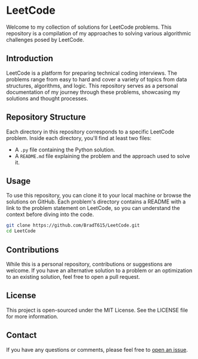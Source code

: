 # LeetCode

Welcome to my collection of solutions for LeetCode problems. This repository is a compilation of my approaches to solving various algorithmic challenges posed by LeetCode.

## Introduction

LeetCode is a platform for preparing technical coding interviews. The problems range from easy to hard and cover a variety of topics from data structures, algorithms, and logic. This repository serves as a personal documentation of my journey through these problems, showcasing my solutions and thought processes.

## Repository Structure

Each directory in this repository corresponds to a specific LeetCode problem. Inside each directory, you'll find at least two files:

- A `.py` file containing the Python solution.
- A `README.md` file explaining the problem and the approach used to solve it.

## Usage

To use this repository, you can clone it to your local machine or browse the solutions on GitHub. Each problem's directory contains a README with a link to the problem statement on LeetCode, so you can understand the context before diving into the code.

```bash
git clone https://github.com/BradT615/LeetCode.git
cd LeetCode
```

## Contributions

While this is a personal repository, contributions or suggestions are welcome. If you have an alternative solution to a problem or an optimization to an existing solution, feel free to open a pull request.

## License

This project is open-sourced under the MIT License. See the LICENSE file for more information.

## Contact

If you have any questions or comments, please feel free to [open an issue](https://github.com/BradT615/LeetCode/issues).
